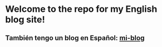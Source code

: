 # Welcome to the repo for my English blog site!
## También tengo un blog en Español: [mi-blog](https://github.com/danieldemercado/mi-blog)
